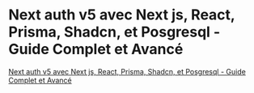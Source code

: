# Next auth v5 avec Next js, React, Prisma, Shadcn, et Posgresql - Guide Complet et Avancé

[Next auth v5 avec Next js, React, Prisma, Shadcn, et Posgresql - Guide Complet et Avancé](https://www.youtube.com/watch?v=VJXSC7VMLBI&t=5095s&ab_channel=WithMax)